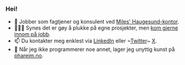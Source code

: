 ### Hei!

- 👋 Jobber som fagtjener og konsulent ved [Miles' Haugesund-kontor](https://miles.no). 
- 👨🏻‍💻 Synes det er gøy å plukke på egne prosjekter, men [kom gjerne innom på jobb](https://github.com/miles-no).
- 📫 Du kontakter meg enklest via [LinkedIn](https://www.linkedin.com/in/phareim/) eller ~[Twitter](https://twitter.com/phareim)~ [X](https://x.com/phareim).
- 🎨 Når jeg ikke programmerer noe annet, lager jeg unyttig kunst på [phareim.no](https://phareim.no). 

<!--
**phareim/phareim** is a ✨ _special_ ✨ repository because its `README.md` (this file) appears on your GitHub profile.

Here are some ideas to get you started:

- 🔭 I’m currently working on ...
- 🌱 I’m currently learning ...
- 👯 I’m looking to collaborate on ...
- 🤔 I’m looking for help with ...
- 💬 Ask me about ...
- 📫 How to reach me: ...
- 😄 Pronouns: ...
- ⚡ Fun fact: ...
-->
